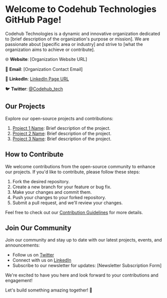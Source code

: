 # Welcome to Codehub Technologies GitHub Page!

Codehub Technologies is a dynamic and innovative organization dedicated to [brief description of the organization's purpose or mission]. We are passionate about [specific area or industry] and strive to [what the organization aims to achieve or contribute].

🌐 **Website**: [Organization Website URL]

📧 **Email**: [Organization Contact Email]

🔗 **LinkedIn**: [LinkedIn Page URL](https://www.linkedin.com/company/codehubtechnologies/)

🐦 **Twitter**: [@Codehub_tech](https://twitter.com/Codehub_tech)

## Our Projects

Explore our open-source projects and contributions:

1. [Project 1 Name](https://github.com/OrganizationName/Project1): Brief description of the project.
2. [Project 2 Name](https://github.com/OrganizationName/Project2): Brief description of the project.
3. [Project 3 Name](https://github.com/OrganizationName/Project3): Brief description of the project.
   <!-- Add more projects as needed -->

## How to Contribute

We welcome contributions from the open-source community to enhance our projects. If you'd like to contribute, please follow these steps:

1. Fork the desired repository.
2. Create a new branch for your feature or bug fix.
3. Make your changes and commit them.
4. Push your changes to your forked repository.
5. Submit a pull request, and we'll review your changes.

Feel free to check out our [Contribution Guidelines](CONTRIBUTING.md) for more details.

## Join Our Community

Join our community and stay up to date with our latest projects, events, and announcements:

- Follow us on [Twitter](https://twitter.com/Codehub_tech)
- Connect with us on [LinkedIn](https://www.linkedin.com/company/codehubtechnologies/)
- Subscribe to our newsletter for updates: [Newsletter Subscription Form]

We're excited to have you here and look forward to your contributions and engagement!

Let's build something amazing together! 🚀
